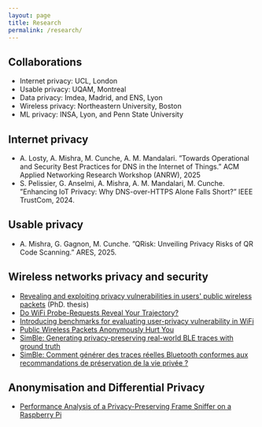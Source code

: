 ```yaml
---
layout: page
title: Research
permalink: /research/
---
```


## Collaborations
- Internet privacy: UCL, London
- Usable privacy: UQAM, Montreal
- Data privacy: Imdea, Madrid, and ENS, Lyon
- Wireless privacy: Northeastern University, Boston
- ML privacy: INSA, Lyon, and Penn State University

## Internet privacy
- A. Losty, A. Mishra, M. Cunche, A. M. Mandalari. ”Towards Operational and Security Best Practices for DNS in the Internet of Things.” ACM Applied Networking Research Workshop (ANRW), 2025
- S. Pelissier, G. Anselmi, A. Mishra, A. M. Mandalari, M. Cunche. ”Enhancing IoT Privacy: Why DNS-over-HTTPS Alone Falls Short?” IEEE TrustCom, 2024.

## Usable privacy
- A. Mishra, G. Gagnon, M. Cunche. ”QRisk: Unveiling Privacy Risks of QR Code Scanning.” ARES, 2025.

## Wireless networks privacy and security
- [Revealing and exploiting privacy vulnerabilities in users' public wireless packets](https://theses.hal.science/tel-04311364/) (PhD. thesis)
- [Do WiFi Probe-Requests Reveal Your Trajectory?](https://hal.inria.fr/hal-03906579/)
- [Introducing benchmarks for evaluating user-privacy vulnerability in WiFi](https://ieeexplore.ieee.org/abstract/document/10199706)
- [Public Wireless Packets Anonymously Hurt You](https://hal.archives-ouvertes.fr/hal-03298339/)
- [SimBle: Generating privacy-preserving real-world BLE traces with ground truth](https://arxiv.org/abs/2101.11728)
- [SimBle: Comment générer des traces réelles Bluetooth conformes aux recommandations de préservation de la vie privée ?](https://hal.archives-ouvertes.fr/hal-03217312/document)

## Anonymisation and Differential Privacy
- [Performance Analysis of a Privacy-Preserving Frame Sniffer on a Raspberry Pi](https://ieeexplore.ieee.org/abstract/document/9955615)
